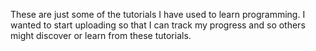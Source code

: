 These are just some of the tutorials I have used to learn programming. I wanted to start uploading so that I can track my progress and so others might discover or learn from these tutorials.